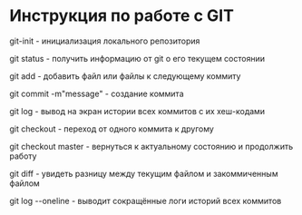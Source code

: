 # Инструкция по работе с GIT
 git-init - инициализация локального репозитория

 git status - получить информацию от git о его текущем состоянии

 git add - добавить файл или файлы к следующему коммиту

 git commit -m"message" - создание коммита

 git log  - вывод на экран истории всех коммитов с их хеш-кодами

 git checkout  - переход от одного коммита к другому

 git checkout master - вернуться к актуальному состоянию и продолжить работу

 git diff - увидеть разницу между текущим файлом и закоммиченным файлом

 git log --oneline - выводит сокращённые логи историй всех коммитов





